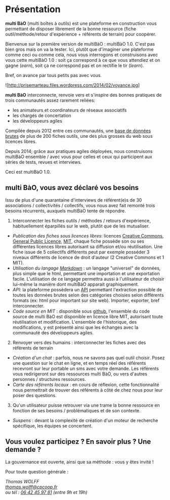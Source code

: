 # Présentation

**multi BàO** (multi boîtes à outils) est une plateforme en construction vous permettant de disposer librement de la bonne ressource (fiche outil/méthode/retour d'expérience + référents de terrain) pour coopérer. 

Bienvenue sur la première version de multiBàO : multiBàO 1.0. C'est pas bien gros mais on va la tester. Ici, plutôt que d'imaginer une plateforme comme ceci ou comme cela, nous vous interrogons et construisons avec vous cette multiBàO 1.0 : soit ça correspond à ce que vous attendiez et on gagne (*earn*), soit ça ne correspond pas et on rectifie le tir (*learn*).

Bref, on avance par tous petits pas avec vous.

![http://prisemarteau.files.wordpress.com/2014/02/voyance.jpg]

**multi BàO** interconnecte, renvoie vers et s'inspire des bonnes pratiques de trois communautés assez rarement reliées:

- les animateurs et coordinateurs de réseaux associatifs
- les chargés de concertation
- les développeurs agiles 

Compilée depuis 2012 entre ces communautés, une [base de données brutes](https://www.dropbox.com/sh/vryv33xp4bwwhx0/AAAGx_8JJZO_Gtipmg4GMFIKa?dl=0 "base de données brutes") de plus de 200 fiches outils, une des plus grosses du web sous licences libres. 

Depuis 2014; grâce aux pratiques agiles déployées, nous construisons multiBàO ensemble / avec vous pour celles et ceux qui participent aux séries de tests, revues et interviews.

Ceci est multiBàO 1.0. 

**multi BàO**, vous avez déclaré vos besoins
--
Issu de plus d'une quarantaine d'interviews de référent(e)s de 30 associations / collectivités / collectifs, vous nous avez fait remonté trois besoins récurrents, auxquels multiBàO tente de répondre. 

 1. Interconnecter les fiches outils / méthodes / retours d'expérience, habituellement éparpillés sur le web, plutôt que de les mutualiser.
- *Publication des fiches sous licences libres*: licences [Creative Commons](http://creativecommons.fr/licences/les-6-licences/), [General Public Licence](www.gnu.org/copyleft/gpl.html), [MIT](http://fr.wikipedia.org/wiki/Licence_MIT), chaque fiche possède son ou ses différentes licences libres autorisant sa diffusion et/ou réutilisation. Une fiche issue de 5 collectifs différents peut  par exemple posséder 3 niveaux différents de licence de droit d'auteur (2 Creative Commons et 1 MIT).  
- *Utilisation du langage [Markdown](http://fr.wikipedia.org/wiki/Markdown)* : un langage "universel" de données, plus simple que le html, permettant une importation et une exportation facile. L'utilisation de ce langage permettra aussi à l'utilisateur de choisir lui-même la manière dont multiBàO apparait graphiquement.
- *API*: la plateforme possèdera un [API](http://fr.wikipedia.org/wiki/Interface_de_programmation) permettant l'extraction possible de toutes les données brutes selon des catégories choisies selon différents formats (ex: html pour important sur site web). Importer, exporter, bref interconnecter.  
- *Code source en MIT* : disponible sous [github](https://github.com), l'ensemble du code source de multi BàO est disponible en licence libre MIT, autorisant toute réutilisation et modification. L'ensemble de l'historique, des modifications, y est présenté ainsi que les échanges avec la communauté des développeurs agiles.
	
 2. Renvoyer vers des humains : interconnecter les fiches avec des référents de terrain 
- *Création d'un chat* : parfois, nous ne savons pas quel outil choisir. Posez une question sur le chat en ligne, et en temps réel des référents recevront sur leur portable un sms avec votre demande. Les référents vous redirigeront sur des ressources multi BàO, ou vers d'autres personnes / structures ressources.  
- *Carte des référents locaux* : en cours de réflexion, cette fonctionnalité nous permettrait de trouver des référents à côté de chez nous pour leur poser des questions. 
 
 3. Qu'un utilisateur puisse retrouver via une trame la bonne ressource en fonction de ses besoins / problématiques et de son contexte.
- *Suspens* : devant la complexité de création d'un moteur de recherche spécifique, les équipes se concertent.

Vous voulez participez ? En savoir plus ? Une demande ? 
--

La gouvernance est ouverte, ainsi que sa méthode : vous y êtes invité ! 

Pour toute question générale : 

*Thomas WOLFF*  
*[thomas.wolff@cpcoop.fr](mailto:thomas.wolff@cpcoop.fr)*  
*ou tél : [06 42 45 97 81](tel:33642459781) (entre 9h et 19h)*  
